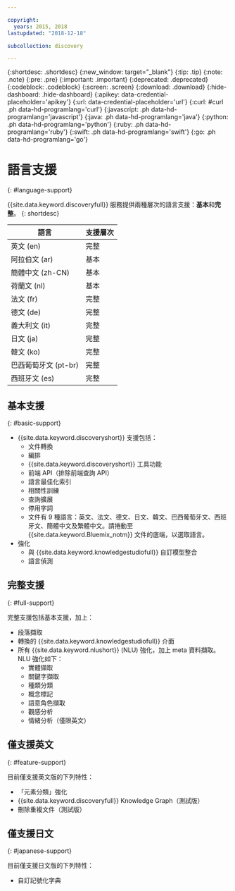 ```yaml
---

copyright:
  years: 2015, 2018
lastupdated: "2018-12-18"

subcollection: discovery

---
```


{:shortdesc: .shortdesc}
{:new_window: target="_blank"}
{:tip: .tip}
{:note: .note}
{:pre: .pre}
{:important: .important}
{:deprecated: .deprecated}
{:codeblock: .codeblock}
{:screen: .screen}
{:download: .download}
{:hide-dashboard: .hide-dashboard}
{:apikey: data-credential-placeholder='apikey'} 
{:url: data-credential-placeholder='url'}
{:curl: #curl .ph data-hd-programlang='curl'}
{:javascript: .ph data-hd-programlang='javascript'}
{:java: .ph data-hd-programlang='java'}
{:python: .ph data-hd-programlang='python'}
{:ruby: .ph data-hd-programlang='ruby'}
{:swift: .ph data-hd-programlang='swift'}
{:go: .ph data-hd-programlang='go'}

# 語言支援
{: #language-support}

{{site.data.keyword.discoveryfull}} 服務提供兩種層次的語言支援：**基本**和**完整**。
{: shortdesc}

|語言                            |支援層次              |
|---------------------------------|------------------------|
|英文 (en)                       |完整         |
|阿拉伯文 (ar)                   |基本         |
|簡體中文 (zh-CN)                |基本         |
|荷蘭文 (nl)                     |基本         |
|法文 (fr)                       |完整         |
|德文 (de)                       |完整         |
|義大利文 (it)                   |完整         |
|日文 (ja)                       |完整         |
|韓文 (ko)                       |完整         |
|巴西葡萄牙文 (pt-br)            |完整         |
|西班牙文 (es)                   |完整         |

## 基本支援
{: #basic-support}

- {{site.data.keyword.discoveryshort}} 支援包括：
    - 文件轉換
    - 編排
    - {{site.data.keyword.discoveryshort}} 工具功能
    - 前端 API（排除前端查詢 API）
    - 語言最佳化索引
    - 相關性訓練
    - 查詢擴展
    - 停用字詞
    - 文件有 9 種語言：英文、法文、德文、日文、韓文、巴西葡萄牙文、西班牙文、簡體中文及繁體中文。請捲動至 {{site.data.keyword.Bluemix_notm}} 文件的底端，以選取語言。
- 強化
    - 與 {{site.data.keyword.knowledgestudiofull}} 自訂模型整合
    - 語言偵測

## 完整支援
{: #full-support}

完整支援包括基本支援，加上：

- 段落擷取
- 轉換的 {{site.data.keyword.knowledgestudiofull}} 介面
- 所有 {{site.data.keyword.nlushort}} (NLU) 強化，加上 meta 資料擷取。NLU 強化如下：
    - 實體擷取
    - 關鍵字擷取
    - 種類分類
    - 概念標記
    - 語意角色擷取
    - 觀感分析
    - 情緒分析（僅限英文）

## 僅支援英文
{: #feature-support}

目前僅支援英文版的下列特性：

- 「元素分類」強化
- {{site.data.keyword.discoveryfull}} Knowledge Graph（測試版）
- 刪除重複文件（測試版）

## 僅支援日文
{: #japanese-support}

目前僅支援日文版的下列特性：

- 自訂記號化字典
